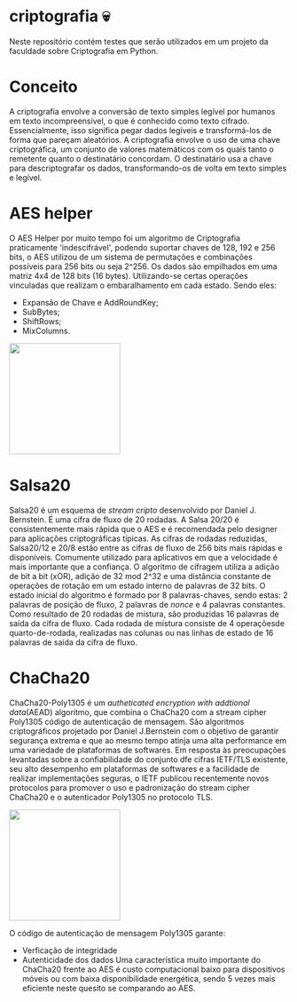 # criptografia :skull:
Neste repositório contém testes que serão utilizados em um projeto da faculdade sobre Criptografia em Python.

# Conceito
A criptografia envolve a conversão de texto simples legível por humanos em texto incompreensível, o que é conhecido como texto cifrado. Essencialmente, isso significa pegar dados legíveis e transformá-los de forma que pareçam aleatórios. A criptografia envolve o uso de uma chave criptográfica, um conjunto de valores matemáticos com os quais tanto o remetente quanto o destinatário concordam. O destinatário usa a chave para descriptografar os dados, transformando-os de volta em texto simples e legível.

# AES helper
O AES Helper por muito tempo foi um algoritmo de Criptografia praticamente 'indescifrável', podendo suportar chaves de 128, 192 e 256 bits, o AES utilizou de um sistema de permutações e combinações possíveis para 256 bits ou seja 2^256.
Os dados são empilhados em uma matriz 4x4 de 128 bits (16 bytes). Utilizando-se certas operações vinculadas que realizam o embaralhamento em cada estado. Sendo eles:
- Expansão de Chave e AddRoundKey;
- SubBytes;
- ShiftRows;
- MixColumns.
<img height = "200em" src = "https://upload.wikimedia.org/wikipedia/commons/thumb/5/50/AES_%28Rijndael%29_Round_Function.png/250px-AES_%28Rijndael%29_Round_Function.png"/>

# Salsa20
Salsa20 é um esquema de <i>stream cripto</i> desenvolvido por Daniel J. Bernstein. É uma cifra de fluxo de 20 rodadas. A Salsa 20/20 é consistentemente mais rápida que o AES e é recomendada pelo designer para aplicações criptográficas típicas. As cifras de rodadas reduzidas, Salsa20/12 e 20/8 estão entre as cifras de fluxo de 256 bits mais rápidas e disponíveis. Comumente utilizado para aplicativos em que a velocidade é mais importante que a confiança. O algoritmo de cifragem utiliza a adição de bit a bit (xOR), adição de 32 mod 2^32 e uma distância constante de operações de rotação em um estado interno de palavras de 32 bits.
O estado inicial do algoritmo é formado por 8 palavras-chaves, sendo estas: 2 palavras de posição de fluxo, 2 palavras de <i>nonce</i> e 4 palavras constantes. Como resultado de 20 rodadas de mistura, são produzidas 16 palavras de saída da cifra de fluxo. Cada rodada de mistura consiste de 4 operaçõesde quarto-de-rodada, realizadas nas colunas ou nas linhas de estado de 16 palavras de saída da cifra de fluxo.

# ChaCha20
ChaCha20-Poly1305 é um <i>autheticated encryption with addtional data</i>(AEAD) algoritmo, que combina o ChaCha20 com a stream cipher Poly1305 código de autenticação de mensagem. São algoritmos criptográficos projetado por Daniel J.Bernstein com o objetivo de garantir segurança extrema e que ao mesmo tempo atinja uma alta performance em uma variedade de plataformas de softwares.
Em resposta às preocupações levantadas sobre a confiabilidade do conjunto dfe cifras IETF/TLS existente, seu alto desempenho em plataformas de softwares e a facilidade de realizar implementações seguras, o IETF publicou recentemente novos protocolos para promover o uso e padronização do stream cipher ChaCha20 e o autenticador Poly1305 no protocolo TLS.

<img height = 200em src = "https://javainterviewpoint.com/wp-content/uploads/2019/04/Java-ChaCha20-Poly1305-Encryption-and-Decryption-Example.png"/>

O código de autenticação de mensagem Poly1305 garante:
- Verficação de integridade 
- Autenticidade dos dados
Uma característica muito importante do ChaCha20 frente ao AES é custo computacional baixo para dispositivos móveis ou com baixa disponibilidade energética, sendo 5 vezes mais eficiente neste quesito se comparando ao AES.
